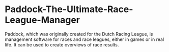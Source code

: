 # Paddock-The-Ultimate-Race-League-Manager
Paddock, which was originally created for the Dutch Racing League, is management software for races and race leagues, either in games or in real life. It can be used to create overviews of race results.
